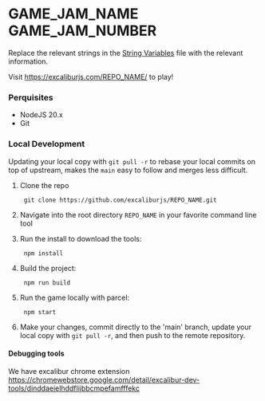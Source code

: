 # GAME_JAM_NAME GAME_JAM_NUMBER

Replace the relevant strings in the [String Variables](/string-vars.md) file with the relevant information.

Visit https://excaliburjs.com/REPO_NAME/ to play!

### Perquisites

- NodeJS 20.x
- Git

### Local Development

Updating your local copy with `git pull -r` to rebase your local commits on top of upstream, makes the `main` easy to follow and merges less difficult.

1. Clone the repo

        git clone https://github.com/excaliburjs/REPO_NAME.git

2. Navigate into the root directory `REPO_NAME` in your favorite command line tool

3. Run the install to download the tools:

        npm install

4. Build the project:

        npm run build

5. Run the game locally with parcel:

        npm start

6. Make your changes, commit directly to the 'main' branch, update your local copy with `git pull -r`, and then push to the remote repository.

#### Debugging tools

We have excalibur chrome extension https://chromewebstore.google.com/detail/excalibur-dev-tools/dinddaeielhddflijbbcmpefamfffekc